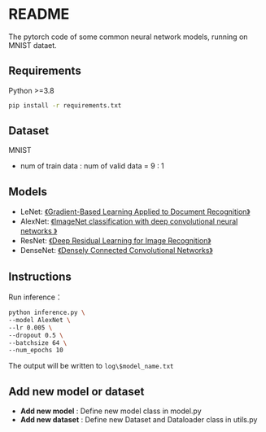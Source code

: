 # README

The pytorch code of some common neural network models, running on MNIST dataet.

## Requirements

Python >=3.8

```bash
pip install -r requirements.txt
```

## Dataset

MNIST

- num of train data : num of valid data = 9 : 1

## Models

- LeNet: [《Gradient-Based Learning Applied to Document Recognition》](http://vision.stanford.edu/cs598_spring07/papers/Lecun98.pdf)
- AlexNet: [《ImageNet classification with deep convolutional neural networks 》](https://dl.acm.org/doi/pdf/10.1145/3065386)
- ResNet: [《Deep Residual Learning for Image Recognition》](https://arxiv.org/pdf/1512.03385.pdf)
- DenseNet: [《Densely Connected Convolutional Networks》](https://arxiv.org/pdf/1608.06993.pdf)

## Instructions

Run inference：

```bash
python inference.py \
--model AlexNet \
--lr 0.005 \
--dropout 0.5 \
--batchsize 64 \
--num_epochs 10
```

The output will be written to `log\$model_name.txt`

## Add new model or dataset

- **Add new model** : Define new model class in model.py
- **Add new dataset** : Define new Dataset and Dataloader class in utils.py 